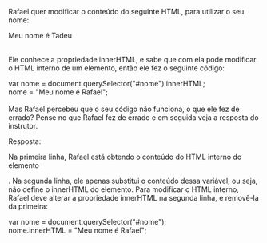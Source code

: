 Rafael quer modificar o conteúdo do seguinte HTML, para utilizar o seu nome:

<p id="nome">Meu nome é Tadeu</p><br>
Ele conhece a propriedade innerHTML, e sabe que com ela pode modificar o HTML interno de um elemento, então ele fez o seguinte código:

var nome = document.querySelector("#nome").innerHTML;<br>
nome = "Meu nome é Rafael";<br><br>
Mas Rafael percebeu que o seu código não funciona, o que ele fez de errado? Pense no que Rafael fez de errado e em seguida veja a resposta do instrutor.

Resposta:

Na primeira linha, Rafael está obtendo o conteúdo do HTML interno do elemento <p>. Na segunda linha, ele apenas substitui o conteúdo dessa variável, ou seja, não define o innerHTML do elemento. Para modificar o HTML interno, Rafael deve alterar a propriedade innerHTML na segunda linha, e removê-la da primeira:

var nome = document.querySelector("#nome");<br>
nome.innerHTML = "Meu nome é Rafael";